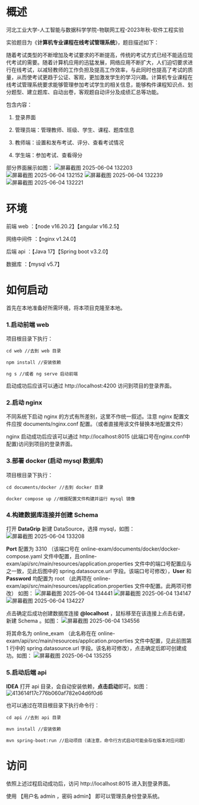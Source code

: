 # 概述
河北工业大学-人工智能与数据科学学院-物联网工程-2023年秋-软件工程实验 

实验题目为《**计算机专业课程在线考试管理系统**》，题目描述如下：

随着考试类型的不断增加及考试要求的不断提高，传统的考试方式已经不能适应现代考试的需要。随着计算机应用的迅猛发展，网络应用不断扩大，人们迫切要求进行在线考试，以减轻教师的工作负担及提高工作效率，与此同时也提高了考试的质量，从而使考试更趋于公证、客观，更加激发学生的学习兴趣。计算机专业课程在线考试管理系统要求能够管理参加考试学生的相关信息，能够构件课程知识点、划分题型、建立题库、自动出卷，客观题自动评分及成绩汇总等功能。

包含内容：
1. 登录界面

2. 管理员端：管理教师、班级、学生、课程、题库信息

3. 教师端：设置和发布考试、评分、查看考试情况

4. 学生端：参加考试、查看得分

部分界面展示如图：
![屏幕截图 2025-06-04 132203](https://github.com/user-attachments/assets/5b953dca-480b-4dca-bc80-13d20f3bc139)
![屏幕截图 2025-06-04 132152](https://github.com/user-attachments/assets/9c10cd37-839b-461b-8327-5ed674fac67a)
![屏幕截图 2025-06-04 132239](https://github.com/user-attachments/assets/0631f61c-2095-4470-b025-6109c0492cb5)
![屏幕截图 2025-06-04 132221](https://github.com/user-attachments/assets/a54aad01-1136-455f-acac-577fa05ae06c)


# 环境
前端 web ：【node v16.20.2】【angular v16.2.5】

网络中间件 ：【nginx v1.24.0】

后端 api ：【Java 17】【Spring boot v3.2.0】

数据库 ：【mysql v5.7】

# 如何启动
首先在本地准备好所需环境，将本项目克隆至本地。

### 1.启动前端 web
项目根目录下执行：
```
cd web //去到 web 目录
```
```
npm install //安装依赖
```
```
ng s //或者 ng serve 启动前端
```
启动成功后应该可以通过 http://localhost:4200 访问到项目的登录界面。

### 2.启动 nginx
不同系统下启动 nginx 的方式有所差别，这里不作统一叙述。注意 nginx 配置文件应按 documents/nginx.conf 配置。（或者直接用该文件替换本地配置文件）

nginx 启动成功后应该可以通过 http://localhost:8015 (此端口号在nginx.conf中配置)访问到项目的登录界面。

### 3.部署 docker (启动 mysql 数据库)
项目根目录下执行：
```
cd documents/docker //去到 docker 目录
```
```
docker compose up //根据配置文件构建并运行 mysql 镜像
```
### 4.构建数据库连接并创建 Schema
打开 **DataGrip** 新建 DataSource，选择 mysql，如图：
![屏幕截图 2025-06-04 133208](https://github.com/user-attachments/assets/c61e8eeb-cc38-49c0-8aed-cd668743fdf3)

**Port** 配置为 3310 （该端口号在 online-exam/documents/docker/docker-compose.yaml 文件中配置，且online-exam/api/src/main/resources/application.properties 文件中的端口号配置应与之一致，见此后图中的  spring.datasource.url 字段。该端口号可修改），**User** 和 **Password** 均配置为 root （此两项在 online-exam/api/src/main/resources/application.properties 文件中配置。此两项可修改） 如图：
![屏幕截图 2025-06-04 134441](https://github.com/user-attachments/assets/da476223-3784-4e25-8229-2ea77aa1114e)
![屏幕截图 2025-06-04 134147](https://github.com/user-attachments/assets/56f53ee7-cffe-436f-b4f5-1dff6f841e42)
![屏幕截图 2025-06-04 134227](https://github.com/user-attachments/assets/d25158c4-e8bb-46fe-9a3d-d4a0a3f47792)

点击确定后成功创建数据库连接 **@localhost** ，鼠标移至在该连接上点击右键，新建 Schema 。如图：
![屏幕截图 2025-06-04 134556](https://github.com/user-attachments/assets/5cef808d-81ee-4e5e-97e4-1688b89e9ff6)

将其命名为 online_exam （此名称在在 online-exam/api/src/main/resources/application.properties 文件中配置，见此前图第 1 行中的 spring.datasource.url 字段。该名称可修改），点击确定后即可创建成功。如图：
![屏幕截图 2025-06-04 135255](https://github.com/user-attachments/assets/0a6b7ebc-d73e-4eed-b55a-59f567d401c9)


### 5.启动后端 api
**IDEA** 打开 api 目录，会自动安装依赖，**点击启动**即可。如图：
![413614f17c776b060af782e04d6f0d6](https://github.com/user-attachments/assets/7f4a32e6-e2e3-44d6-a53c-f54901ef90fc)

也可以通过在项目根目录下执行命令行：
```
cd api //去到 api 目录
```
```
mvn install //安装依赖
```
```
mvn spring-boot:run //启动项目（请注意，命令行方式启动可能会存在版本对应问题）
```

# 访问
依照上述过程启动成功后，访问 http://localhost:8015 进入到登录界面。

使用 【用户名 admin ，密码 admin】 即可以管理员身份登录系统。 

